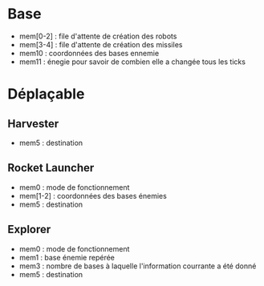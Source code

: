 # Base
* mem[0-2] : file d'attente de création des robots
* mem[3-4] : file d'attente de création des missiles
* mem10 : coordonnées des bases ennemie
* mem11 : énegie pour savoir de combien elle a changée tous les <un nombre> ticks
# Déplaçable
## Harvester
* mem5 : destination
## Rocket Launcher
* mem0 : mode de fonctionnement
* mem[1-2] : coordonnées des bases énemies
* mem5 : destination
## Explorer
* mem0 : mode de fonctionnement
* mem1 : base énemie repérée
* mem3 : nombre de bases à laquelle l'information courrante a été donné
* mem5 : destination

